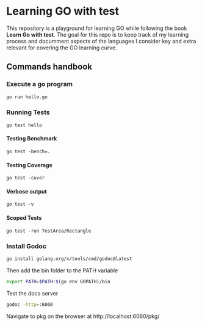 # Learning GO with test

This repository is a playground for learning GO while following the book **Learn Go with test**.
The goal for this repo is to keep track of my learning process and documment aspects of the languages I consider key
and extra relevant for covering the GO learning curve.


## Commands handbook

### Execute a go program
```bash
go run hello.go
```

### Running Tests
```
go test hello
```

#### Testing Benchmark
```
go test -bench=.
```

#### Testing Coverage
```
go test -cover
```

#### Verbose output
```
go test -v
```


#### Scoped Tests
```
go test -run TestArea/Rectangle
```

### Install Godoc

```bash
go install golang.org/x/tools/cmd/godoc@latest
```
Then add the bin folder to the PATH variable

```bash
export PATH=$PATH:$(go env GOPATH)/bin
```

Test the docs server

```bash
godoc -http=:6060
```

Navigate to pkg on the browser at http://localhost:6060/pkg/
